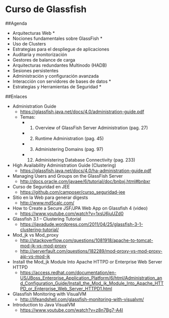 Curso de Glassfish
==================

##Agenda

- Arquitecturas Web *
- Nociones fundamentales sobre GlassFish *
- Uso de Clusters
- Estrategias para el despliegue de aplicaciones
- Auditaría y monitorización
- Gestores de balance de carga
- Arquitecturas redundantes Multinodo (HADB)
- Sesiones persistentes
- Administración y configuración avanzada
- Interacción con servidores de bases de datos *
- Estrategias y Herramientas de Seguridad *

##Enlaces

- Administration Guide
	- https://glassfish.java.net/docs/4.0/administration-guide.pdf
	- Temas:
		- 1. Overview of GlassFish Server Administration (pag. 27)
		- 2. Runtime Administration (pag. 45)
		- 3. Administering Domains (pag. 97)
		- 12. Administering Database Connectivity (pag. 233)
- High Availability Administration Guide (Clustering)
	- https://glassfish.java.net/docs/4.0/ha-administration-guide.pdf
- Managing Users and Groups on the GlassFish Server
	- http://docs.oracle.com/javaee/6/tutorial/doc/bnbxj.html#bnbxr
- Curso de Seguridad en JEE
	- https://github.com/camposer/curso_seguridad-jee
- Sitio en la Web para generar digests
	- http://www.md5calc.com/
- How to Create a Secure JSF/JPA Web App on Glassfish 4 (video)
	- https://www.youtube.com/watch?v=1xsU6juUZd0
- Glassfish 3.1 – Clustering Tutorial
	- https://javadude.wordpress.com/2011/04/25/glassfish-3-1-clustering-tutorial/
- Mod_jk vs Mod_proxy
	- http://stackoverflow.com/questions/1081918/apache-to-tomcat-mod-jk-vs-mod-proxy
	- http://serverfault.com/questions/182289/mod-proxy-vs-mod-proxy-ajp-vs-mod-jk
- Install the Mod_jk Module Into Apache HTTPD or Enterprise Web Server HTTPD
	- https://access.redhat.com/documentation/en-US/JBoss_Enterprise_Application_Platform/6/html/Administration_and_Configuration_Guide/Install_the_Mod_jk_Module_Into_Apache_HTTPD_or_Enterprise_Web_Server_HTTPD1.html
- Glassfish Monitoring with VisualVM
	- http://lifeandshell.com/glassfish-monitoring-with-visualvm/
- Introduction to Java VisualVM
	- https://www.youtube.com/watch?v=z8n7Bg7-A4I